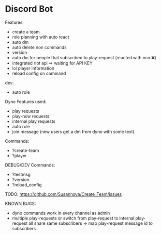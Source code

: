 # Discord Bot

Features:
- create a team 
- role planning with auto react
- auto dm
- auto delete non commands
- version 
- auto dm for people that subscribed to play-request (reacted with non :x:)
- integrated riot api => waiting for API KEY
- lol player information
- reload config on command

dev:
- auto role

Dyno Features used:
- play requests
- play-now requests
- internal play requests
- auto role
- join message (new users get a dm from dyno with some text)

Commands:
- ?create-team
- ?player

DEBUG/DEV Commands:
- ?testmsg
- ?version
- ?reload_config

TODO:
https://github.com/Susannova/Create_Team/issues

KNOWN BUGS:
- dyno commands work in every channel as admin
- multiple play-requests or switch from play-request to internal play-request all share same subscribers => map play-request message id to subscribers
